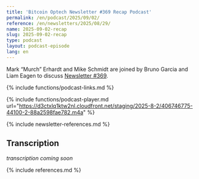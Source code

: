 ```yaml
---
title: 'Bitcoin Optech Newsletter #369 Recap Podcast'
permalink: /en/podcast/2025/09/02/
reference: /en/newsletters/2025/08/29/
name: 2025-09-02-recap
slug: 2025-09-02-recap
type: podcast
layout: podcast-episode
lang: en
---
```

Mark “Murch” Erhardt and Mike Schmidt are joined by Bruno Garcia and Liam Eagen to discuss [Newsletter #369]({{page.reference}}).

{% include functions/podcast-links.md %}

{% include functions/podcast-player.md url="https://d3ctxlq1ktw2nl.cloudfront.net/staging/2025-8-2/406746775-44100-2-88a2598fae782.m4a" %}

{% include newsletter-references.md %}

## Transcription

_transcription coming soon_

{% include references.md %}
